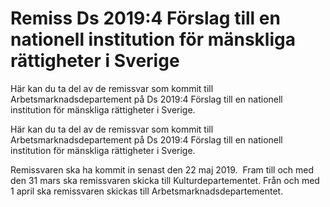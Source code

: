 # Remiss Ds 2019:4 Förslag till en nationell institution för mänskliga rättigheter i Sverige

Här kan du ta del av de remissvar som kommit till Arbetsmarknadsdepartement på Ds 2019:4 Förslag till en nationell institution för mänskliga rättigheter i Sverige.

Här kan du ta del av de remissvar som kommit till Arbetsmarknadsdepartement på Ds 2019:4 Förslag till en nationell institution för mänskliga rättigheter i Sverige.

Remissvaren ska ha kommit in senast den 22 maj 2019.  Fram till och med den 31 mars ska remissvaren skicka till Kulturdepartementet. Från och med 1 april ska remissvaren skickas till Arbetsmarknadsdepartementet.
